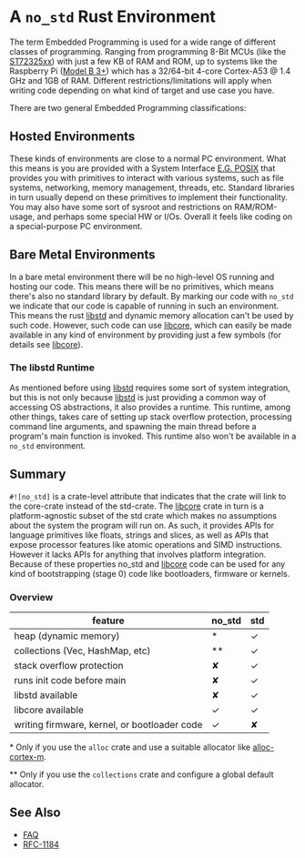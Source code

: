 # A `no_std` Rust Environment

The term Embedded Programming is used for a wide range of different classes of programming.
Ranging from programming 8-Bit MCUs (like the [ST72325xx](https://www.st.com/resource/en/datasheet/st72325j6.pdf))
with just a few KB of RAM and ROM, up to systems like the Raspberry Pi
([Model B 3+](https://en.wikipedia.org/wiki/Raspberry_Pi#Specifications)) which has a 32/64-bit
4-core Cortex-A53 @ 1.4 GHz and 1GB of RAM. Different restrictions/limitations will apply when writing code
depending on what kind of target and use case you have.

There are two general Embedded Programming classifications:

## Hosted Environments
These kinds of environments are close to a normal PC environment.
What this means is you are provided with a System Interface [E.G. POSIX](https://en.wikipedia.org/wiki/POSIX)
that provides you with primitives to interact with various systems, such as file systems, networking, memory management, threads, etc.
Standard libraries in turn usually depend on these primitives to implement their functionality.
You may also have some sort of sysroot and restrictions on RAM/ROM-usage, and perhaps some
special HW or I/Os. Overall it feels like coding on a special-purpose PC environment.

## Bare Metal Environments
In a bare metal environment there will be no high-level OS running and hosting our code.
This means there will be no primitives, which means there's also no standard library by default.
By marking our code with `no_std` we indicate that our code is capable of running in such an environment.
This means the rust [libstd](https://doc.rust-lang.org/std/) and dynamic memory allocation can't be used by such code.
However, such code can use [libcore](https://doc.rust-lang.org/core/), which can easily be made available
in any kind of environment by providing just a few symbols (for details see [libcore](https://doc.rust-lang.org/core/)).

### The libstd Runtime
As mentioned before using [libstd](https://doc.rust-lang.org/std/) requires some sort of system integration, but this is not only because
[libstd](https://doc.rust-lang.org/std/) is just providing a common way of accessing OS abstractions, it also provides a runtime.
This runtime, among other things, takes care of setting up stack overflow protection, processing command line arguments,
and spawning the main thread before a program's main function is invoked. This runtime also won't be available in a `no_std` environment.

## Summary
`#![no_std]` is a crate-level attribute that indicates that the crate will link to the core-crate instead of the std-crate.
The [libcore](https://doc.rust-lang.org/core/) crate in turn is a platform-agnostic subset of the std crate
which makes no assumptions about the system the program will run on.
As such, it provides APIs for language primitives like floats, strings and slices, as well as APIs that expose processor features
like atomic operations and SIMD instructions. However it lacks APIs for anything that involves platform integration.
Because of these properties no\_std and [libcore](https://doc.rust-lang.org/core/) code can be used for any kind of
bootstrapping (stage 0) code like bootloaders, firmware or kernels.

### Overview

| feature                                                   | no\_std | std |
|-----------------------------------------------------------|--------|-----|
| heap (dynamic memory)                                     |   *    |  ✓  |
| collections (Vec, HashMap, etc)                           |  **    |  ✓  |
| stack overflow protection                                 |   ✘    |  ✓  |
| runs init code before main                                |   ✘    |  ✓  |
| libstd available                                          |   ✘    |  ✓  |
| libcore available                                         |   ✓    |  ✓  |
| writing firmware, kernel, or bootloader code              |   ✓    |  ✘  |

\* Only if you use the `alloc` crate and use a suitable allocator like [alloc-cortex-m].

\** Only if you use the `collections` crate and configure a global default allocator.

[alloc-cortex-m]: https://github.com/rust-embedded/alloc-cortex-m

## See Also
* [FAQ](https://www.rust-lang.org/en-US/faq.html#does-rust-work-without-the-standard-library)
* [RFC-1184](https://github.com/rust-lang/rfcs/blob/master/text/1184-stabilize-no_std.md)
